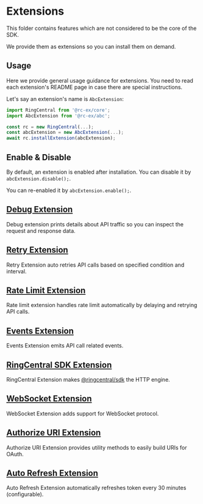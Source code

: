 # Extensions

This folder contains features which are not considered to be the core of the SDK.

We provide them as extensions so you can install them on demand.

## Usage

Here we provide general usage guidance for extensions. You need to read each extension's README page in case there are special instructions.

Let's say an extension's name is `AbcExtension`:

```ts
import RingCentral from '@rc-ex/core';
import AbcExtension from '@rc-ex/abc';

const rc = new RingCentral(...);
const abcExtension = new AbcExtension(...);
await rc.installExtension(abcExtension);
```

## Enable & Disable

By default, an extension is enabled after installation. You can disable it by `abcExtension.disable();`.

You can re-enabled it by `abcExtension.enable();`.

## [Debug Extension](./debug)

Debug extension prints details about API traffic so you can inspect the request and response data.

## [Retry Extension](./retry)

Retry Extension auto retries API calls based on specified condition and interval.

## [Rate Limit Extension](./rate-limit)

Rate limit extension handles rate limit automatically by delaying and retrying API calls.

## [Events Extension](./events)

Events Extension emits API call related events.

## [RingCentral SDK Extension](./rcsdk)

RingCentral Extension makes [@ringcentral/sdk](https://www.npmjs.com/package/@ringcentral/sdk) the HTTP engine.

## [WebSocket Extension](./ws)

WebSocket Extension adds support for WebSocket protocol.

## [Authorize URI Extension](./authorize-uri)

Authorize URI Extension provides utility methods to easily build URIs for OAuth.

## [Auto Refresh Extension](./auto-refresh)

Auto Refresh Extension automatically refreshes token every 30 minutes (configurable).
